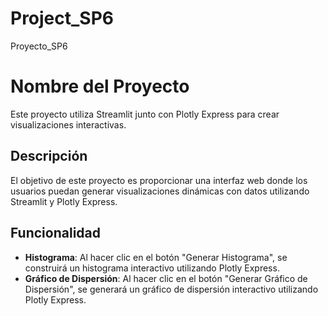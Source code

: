 # Project_SP6
Proyecto_SP6

# Nombre del Proyecto

Este proyecto utiliza Streamlit junto con Plotly Express para crear visualizaciones interactivas.

## Descripción

El objetivo de este proyecto es proporcionar una interfaz web donde los usuarios puedan generar visualizaciones dinámicas con datos utilizando Streamlit y Plotly Express.

## Funcionalidad

- **Histograma**: Al hacer clic en el botón "Generar Histograma", se construirá un histograma interactivo utilizando Plotly Express.
- **Gráfico de Dispersión**: Al hacer clic en el botón "Generar Gráfico de Dispersión", se generará un gráfico de dispersión interactivo utilizando Plotly Express.


